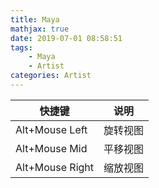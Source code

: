 ```yaml
---
title: Maya
mathjax: true
date: 2019-07-01 08:58:51
tags:
    - Maya
    - Artist
categories: Artist
---
```

|快捷键|说明|
|--|--|
|Alt+Mouse Left|旋转视图|
|Alt+Mouse Mid|平移视图|
|Alt+Mouse Right|缩放视图|